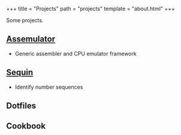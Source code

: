 +++
title = "Projects"
path = "projects"
template = "about.html"
+++

Some projects.

## [Assemulator](https://github.com/chariotsofiron/assemulator)

- Generic assembler and CPU emulator framework

## [Sequin](https://github.com/chariotsofiron/sequin)

- Identify number sequences

## Dotfiles


## Cookbook